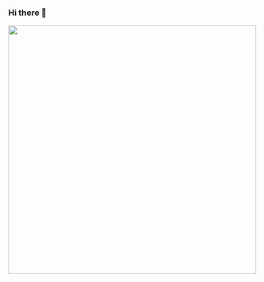 ### Hi there 👋

<center>

  <img width="500px" align="left" src="https://github-readme-stats.vercel.app/api/top-langs/?username=gtelman&hide=html&layout=compact&theme=react" />
</center>

<!--
**gtelman/gtelman** is a ✨ _special_ ✨ repository because its `README.md` (this file) appears on your GitHub profile.

Here are some ideas to get you started:

- 🔭 I’m currently working on ...
- 🌱 I’m currently learning ...
- 👯 I’m looking to collaborate on ...
- 🤔 I’m looking for help with ...
- 💬 Ask me about ...
- 📫 How to reach me: ...
- 😄 Pronouns: ...
- ⚡ Fun fact: ...
-->
